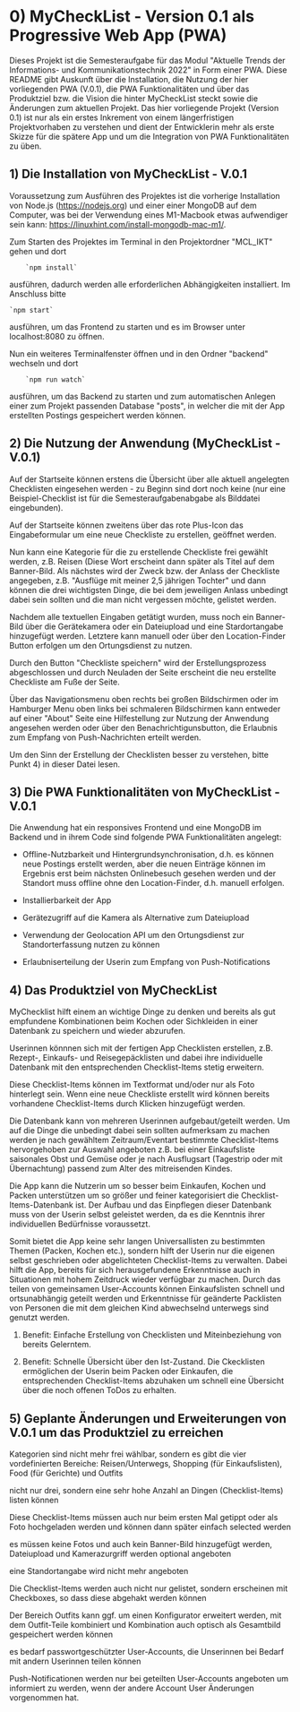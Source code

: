 # 0) MyCheckList - Version 0.1 als Progressive Web App (PWA)

Dieses Projekt ist die Semesteraufgabe für das Modul "Aktuelle Trends der Informations- und Kommunikationstechnik 2022" in Form einer PWA. Diese README gibt Auskunft über die Installation, die Nutzung der hier vorliegenden PWA (V.0.1), die PWA Funktionalitäten und über das Produktziel bzw. die Vision die hinter MyCheckList steckt sowie die Änderungen zum aktuellen Projekt. Das hier vorliegende Projekt (Version 0.1) ist nur als ein erstes Inkrement von einem längerfristigen Projektvorhaben zu verstehen und dient der Entwicklerin mehr als erste Skizze für die spätere App und um die Integration von PWA Funktionalitäten zu üben.


## 1) Die Installation von MyCheckList - V.0.1

Voraussetzung zum Ausführen des Projektes ist die vorherige Installation von Node.js (https://nodejs.org) und einer einer MongoDB auf dem Computer, was bei der Verwendung eines M1-Macbook etwas aufwendiger sein kann: https://linuxhint.com/install-mongodb-mac-m1/.


Zum Starten des Projektes im Terminal in den Projektordner "MCL_IKT" gehen und dort 

    	`npm install`

ausführen, dadurch werden alle erforderlichen Abhängigkeiten installiert. Im Anschluss bitte

	`npm start` 

ausführen, um das Frontend zu starten und es im Browser unter localhost:8080 zu öffnen.


Nun ein weiteres Terminalfenster öffnen und in den Ordner "backend" wechseln und dort
    
    	`npm run watch` 

ausführen, um das Backend zu starten und zum automatischen Anlegen einer zum Projekt passenden Database "posts", in welcher die mit der App erstellten Postings gespeichert werden können.



## 2) Die Nutzung der Anwendung (MyCheckList - V.0.1)

Auf der Startseite können erstens die Übersicht über alle aktuell angelegten Checklisten eingesehen werden - zu Beginn sind dort noch keine (nur eine Beispiel-Checklist ist für die Semesteraufgabenabgabe als Bilddatei eingebunden).

Auf der Startseite können zweitens über das rote Plus-Icon das Eingabeformular um eine neue Checkliste zu erstellen, geöffnet werden.

Nun kann eine Kategorie für die zu erstellende Checkliste frei gewählt werden, z.B. Reisen (Diese Wort erscheint dann später als Titel auf dem Banner-Bild. Als nächstes wird der Zweck bzw. der Anlass der Checkliste angegeben, z.B. "Ausflüge mit meiner 2,5 jährigen Tochter" und dann können die drei wichtigsten Dinge, die bei dem jeweiligen Anlass unbedingt dabei sein sollten und die man nicht vergessen möchte, gelistet werden.

Nachdem alle textuellen Eingaben getätigt wurden, muss noch ein Banner-Bild über die Gerätekamera oder ein Dateiupload und eine Stardortangabe hinzugefügt werden. Letztere kann manuell oder über den Location-Finder Button erfolgen um den Ortungsdienst zu nutzen.

Durch den Button "Checkliste speichern" wird der Erstellungsprozess abgeschlossen und durch Neuladen der Seite erscheint die neu erstellte Checkliste am Fuße der Seite. 

Über das Navigationsmenu oben rechts bei großen Bildschirmen oder im Hamburger Menu oben links bei schmaleren Bildschirmen kann entweder auf einer "About" Seite eine Hilfestellung zur Nutzung der Anwendung angesehen werden oder über den Benachrichtigunsbutton, die Erlaubnis zum Empfang von Push-Nachrichten erteilt werden.

Um den Sinn der Erstellung der Checklisten besser zu verstehen, bitte Punkt 4) in dieser Datei lesen.


## 3) Die PWA Funktionalitäten von MyCheckList - V.0.1

Die Anwendung hat ein responsives Frontend und eine MongoDB im Backend und in ihrem Code sind folgende PWA Funktionalitäten angelegt:

- Offline-Nutzbarkeit und Hintergrundsynchronisation, d.h. es können neue Postings erstellt werden, aber die neuen Einträge können im Ergebnis erst beim nächsten Onlinebesuch gesehen werden und der Standort muss offline ohne den Location-Finder, 
d.h. manuell erfolgen.

- Installierbarkeit der App

- Gerätezugriff auf die Kamera als Alternative zum Dateiupload

- Verwendung der Geolocation API um den Ortungsdienst zur Standorterfassung nutzen zu können

- Erlaubniserteilung der Userin zum Empfang von Push-Notifications


## 4) Das Produktziel von MyCheckList

MyChecklist hilft einem an wichtige Dinge zu denken und bereits als gut empfundene Kombinationen beim Kochen oder Sichkleiden in einer Datenbank zu speichern und wieder abzurufen.

Userinnen könnnen sich mit der fertigen App Checklisten erstellen, z.B. Rezept-, Einkaufs- und Reisegepäcklisten und dabei ihre individuelle Datenbank mit den entsprechenden Checklist-Items stetig erweitern. 

Diese Checklist-Items können im Textformat und/oder nur als Foto hinterlegt sein. Wenn eine neue Checkliste erstellt wird können bereits vorhandene Checklist-Items durch Klicken hinzugefügt werden. 

Die Datenbank kann von mehreren Userinnen aufgebaut/geteilt werden. Um auf die Dinge die unbedingt dabei sein sollten aufmerksam zu machen werden je nach gewähltem Zeitraum/Eventart bestimmte Checklist-Items hervorgehoben zur Auswahl angeboten z.B. bei einer Einkaufsliste saisonales Obst und Gemüse oder je nach Ausflugsart (Tagestrip oder mit Übernachtung) passend zum Alter des mitreisenden Kindes. 

Die App kann die Nutzerin um so besser beim Einkaufen, Kochen und Packen unterstützen um so größer und feiner kategorisiert die Checklist-Items-Datenbank ist. Der Aufbau und das Einpflegen dieser Datenbank muss von der Userin selbst geleistet werden, da es die Kenntnis ihrer individuellen Bedürfnisse voraussetzt. 

Somit bietet die App keine sehr langen Universallisten zu bestimmten Themen (Packen, Kochen etc.), sondern hilft der Userin nur die eigenen selbst geschrieben oder abgelichteten Checklist-Items zu verwalten. Dabei hilft die App, bereits für sich herausgefundene Erkenntnisse auch in Situationen mit hohem Zeitdruck wieder verfügbar zu machen. Durch das teilen von gemeinsamen User-Accounts können Einkaufslisten schnell und ortsunabhängig geteilt werden und Erkenntnisse für geänderte Packlisten von Personen die mit dem gleichen Kind abwechselnd unterwegs sind genutzt werden.

1. Benefit: Einfache Erstellung von Checklisten und Miteinbeziehung von bereits Gelerntem.

2. Benefit: Schnelle Übersicht über den Ist-Zustand. Die Ckecklisten ermöglichen der Userin beim Packen oder Einkaufen, die entsprechenden Checklist-Items abzuhaken um schnell eine Übersicht über die noch offenen ToDos zu erhalten.



## 5) Geplante Änderungen und Erweiterungen von V.0.1 um das Produktziel zu erreichen

Kategorien sind nicht mehr frei wählbar, sondern es gibt die vier vordefinierten Bereiche: Reisen/Unterwegs, Shopping (für Einkaufslisten), Food (für Gerichte) und Outfits

nicht nur drei, sondern eine sehr hohe Anzahl an Dingen (Checklist-Items) listen können

Diese Checklist-Items müssen auch nur beim ersten Mal getippt oder als Foto hochgeladen werden und können dann später einfach selected werden

es müssen keine Fotos und auch kein Banner-Bild hinzugefügt werden, Dateiupload und Kamerazurgriff werden optional angeboten

eine Standortangabe wird nicht mehr angeboten

Die Checklist-Items werden auch nicht nur gelistet, sondern erscheinen mit Checkboxes, so dass diese abgehakt werden können

Der Bereich Outfits kann ggf. um einen Konfigurator erweitert werden, mit dem Outfit-Teile kombiniert und Kombination auch optisch als Gesamtbild gespeichert werden können

es bedarf passwortgeschützter User-Accounts, die Unserinnen bei Bedarf mit andern Userinnen teilen können

Push-Notificationen werden nur bei geteilten User-Accounts angeboten um informiert zu werden, wenn der andere Account User Änderungen vorgenommen hat.